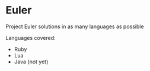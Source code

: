 Euler
=====

Project Euler solutions in as many languages as possible

Languages covered:
- Ruby
- Lua
- Java (not yet)
